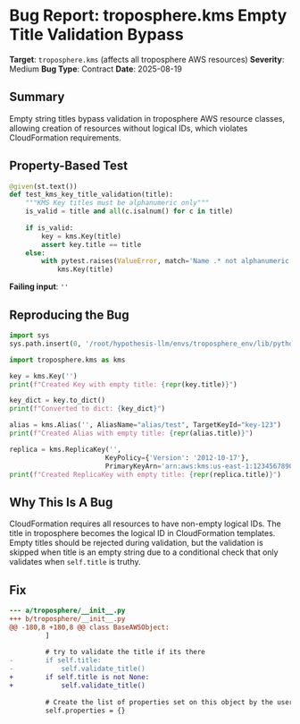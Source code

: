 # Bug Report: troposphere.kms Empty Title Validation Bypass

**Target**: `troposphere.kms` (affects all troposphere AWS resources)
**Severity**: Medium
**Bug Type**: Contract
**Date**: 2025-08-19

## Summary

Empty string titles bypass validation in troposphere AWS resource classes, allowing creation of resources without logical IDs, which violates CloudFormation requirements.

## Property-Based Test

```python
@given(st.text())
def test_kms_key_title_validation(title):
    """KMS Key titles must be alphanumeric only"""
    is_valid = title and all(c.isalnum() for c in title)
    
    if is_valid:
        key = kms.Key(title)
        assert key.title == title
    else:
        with pytest.raises(ValueError, match='Name .* not alphanumeric'):
            kms.Key(title)
```

**Failing input**: `''`

## Reproducing the Bug

```python
import sys
sys.path.insert(0, '/root/hypothesis-llm/envs/troposphere_env/lib/python3.13/site-packages')

import troposphere.kms as kms

key = kms.Key('')
print(f"Created Key with empty title: {repr(key.title)}")

key_dict = key.to_dict()
print(f"Converted to dict: {key_dict}")

alias = kms.Alias('', AliasName="alias/test", TargetKeyId="key-123")
print(f"Created Alias with empty title: {repr(alias.title)}")

replica = kms.ReplicaKey('', 
                        KeyPolicy={'Version': '2012-10-17'},
                        PrimaryKeyArn='arn:aws:kms:us-east-1:123456789012:key/12345678')
print(f"Created ReplicaKey with empty title: {repr(replica.title)}")
```

## Why This Is A Bug

CloudFormation requires all resources to have non-empty logical IDs. The title in troposphere becomes the logical ID in CloudFormation templates. Empty titles should be rejected during validation, but the validation is skipped when title is an empty string due to a conditional check that only validates when `self.title` is truthy.

## Fix

```diff
--- a/troposphere/__init__.py
+++ b/troposphere/__init__.py
@@ -180,8 +180,8 @@ class BaseAWSObject:
         ]
 
         # try to validate the title if its there
-        if self.title:
-            self.validate_title()
+        if self.title is not None:
+            self.validate_title()
 
         # Create the list of properties set on this object by the user
         self.properties = {}
```